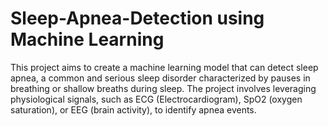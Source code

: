 # Sleep-Apnea-Detection using Machine Learning

This project aims to create a machine learning model that can detect sleep apnea, a common and serious sleep disorder characterized by pauses in breathing or shallow breaths during sleep. The project involves leveraging physiological signals, such as ECG (Electrocardiogram), SpO2 (oxygen saturation), or EEG (brain activity), to identify apnea events. 
